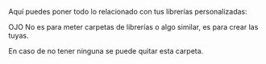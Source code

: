 Aquí puedes poner todo lo relacionado con tus librerías personalizadas:

OJO
No es para meter carpetas de librerías o algo similar, es para crear las tuyas.

En caso de no tener ninguna se puede quitar esta carpeta.
